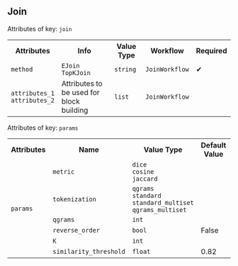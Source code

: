 ## Join
Attributes of key: `join`

<table>
  <tr>
    <th>Attributes</th>
    <th>Info</th>
    <th>Value Type</th>
    <th>Workflow</th>
    <th>Required</th>
  </tr>
  <tr>
	<td rowspan="1"><code>method</code></td>
  	<td><code>EJoin</code><br><code>TopKJoin</code></td>
  	<td><code>string</code></td>
  	<td><code>JoinWorkflow</code></td>
	<td>&#10004;</td> 
  </tr>
  <tr>
    <td><code>attributes_1</code><br><code>attributes_2</code></td>
    <td>Attributes to be used for block building</td>
    <td><code>list</code></td>
    <td><code>JoinWorkflow</code></td>
	<td></td> 
  </tr>
</table>

Attributes of key: `params`

<table>
    <tr>
        <th>Attributes</th>
        <th>Name</th>
        <th>Value Type</th>
        <th>Default Value</th>
        <th>Method</th>
    </tr>
    <tr>
        <td rowspan="6"><code>params</code></td>
        <td><code>metric</code></td>
        <td><code>dice</code><br><code>cosine</code><br><code>jaccard</code></td>
        <td></td>
        <td rowspan="4"><code>TopKJoin</code><br><code>EJoin</code></td>
    </tr>
    <tr>
        <td><code>tokenization</code></td>
        <td><code>qgrams</code><br><code>standard</code><br><code>standard_multiset</code><br><code>qgrams_multiset</code></td>
        <td></td>
    </tr>
    <tr>
        <td><code>qgrams</code></td>
        <td><code>int</code></td>
        <td></td>
    </tr>
    <tr>
        <td><code>reverse_order</code></td>
        <td><code>bool</code></td>
        <td>False</td>
    </tr>
    <tr>
        <td><code>K</code></td>
        <td><code>int</code></td>
        <td></td>
        <td><code>TopKJoin</code></td>
    </tr>
    <tr>
        <td><code>similarity_threshold</code></td>
        <td><code>float</code></td>
        <td>0.82</td>
        <td><code>EJoin</code></td>
    </tr>
</table>